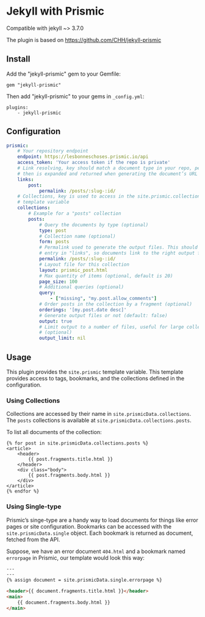 # Jekyll with Prismic

Compatible with jekyll ~> 3.7.0

The plugin is based on https://github.com/CHH/jekyll-prismic

## Install

Add the "jekyll-prismic" gem to your Gemfile:

```
gem "jekyll-prismic"
```

Then add "jekyll-prismic" to your gems in `_config.yml`:

```
plugins:
    - jekyll-prismic
```

## Configuration

```yaml
prismic:
    # Your repository endpoint
    endpoint: https://lesbonneschoses.prismic.io/api
    access_token: 'Your access token if the repo is private'
    # Link resolving, key should match a document type in your repo, permalink
    # then is expanded and returned when generating the document’s URL
    links:
        post:
            permalink: /posts/:slug-:id/
    # Collections, key is used to access in the site.prismic.collections
    # template variable
    collections:
        # Example for a "posts" collection
        posts:
            # Query the documents by type (optional)
            type: post
            # Collection name (optional)
            form: posts
            # Permalink used to generate the output files. This should match an
            # entry in "links", so documents link to the right output files
            permalink: /posts/:slug-:id/
            # Layout file for this collection
            layout: prismic_post.html
            # Max quantity of items (optional, default is 20)
            page_size: 100
            # Additional queries (optional)
            query:
                - ["missing", "my.post.allow_comments"]
            # Order posts in the collection by a fragment (optional)
            orderings: '[my.post.date desc]'
            # Generate output files or not (default: false)
            output: true
            # Limit output to a number of files, useful for large collections
            # (optional)
            output_limit: nil
```

## Usage

This plugin provides the `site.prismic` template variable. This template provides access to tags, bookmarks, and the collections defined in the configuration.

### Using Collections

Collections are accessed by their name in `site.prismicData.collections`. The `posts` collections is available at `site.prismicData.collections.posts`.

To list all documents of the collection:

```
{% for post in site.prismicData.collections.posts %}
<article>
    <header>
        {{ post.fragments.title.html }}
    </header>
    <div class="body">
        {{ post.fragments.body.html }}
    </div>
</article>
{% endfor %}
```

### Using Single-type

Prismic’s singe-type are a handy way to load documents for things like error pages or site configuration. Bookmarks can be accessed with the `site.prismicData.single` object. Each bookmark is returned as document, fetched from the API.

Suppose, we have an error document `404.html` and a bookmark named `errorpage` in Prismic, our template would look this way:

```html
---
---
{% assign document = site.prismicData.single.errorpage %}

<header>{{ document.fragments.title.html }}</header>
<main>
    {{ document.fragments.body.html }}
</main>
```

